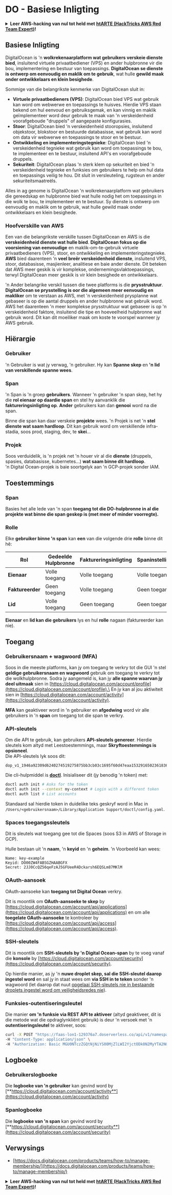# DO - Basiese Inligting

<details>

<summary><strong>Leer AWS-hacking van nul tot held met</strong> <a href="https://training.hacktricks.xyz/courses/arte"><strong>htARTE (HackTricks AWS Red Team Expert)</strong></a><strong>!</strong></summary>

Ander maniere om HackTricks te ondersteun:

* As jy wil sien dat jou **maatskappy geadverteer word in HackTricks** of **HackTricks aflaai in PDF-formaat**, kyk na die [**SUBSCRIPTION PLANS**](https://github.com/sponsors/carlospolop)!
* Kry die [**amptelike PEASS & HackTricks swag**](https://peass.creator-spring.com)
* Ontdek [**The PEASS Family**](https://opensea.io/collection/the-peass-family), ons versameling eksklusiewe [**NFTs**](https://opensea.io/collection/the-peass-family)
* **Sluit aan by die** 💬 [**Discord-groep**](https://discord.gg/hRep4RUj7f) of die [**telegram-groep**](https://t.me/peass) of **volg** ons op **Twitter** 🐦 [**@hacktricks_live**](https://twitter.com/hacktricks_live)**.**
* **Deel jou hacktruuks deur PR's in te dien by die** [**HackTricks**](https://github.com/carlospolop/hacktricks) en [**HackTricks Cloud**](https://github.com/carlospolop/hacktricks-cloud) github-repos.

</details>

## Basiese Inligting

DigitalOcean is 'n **wolkrekenaarplatform wat gebruikers verskeie dienste bied**, insluitend virtuele privaatbediener (VPS) en ander hulpbronne vir die bou, implementering en bestuur van toepassings. **DigitalOcean se dienste is ontwerp om eenvoudig en maklik om te gebruik**, wat hulle **gewild maak onder ontwikkelaars en klein besighede**.

Sommige van die belangrikste kenmerke van DigitalOcean sluit in:

* **Virtuele privaatbedieners (VPS)**: DigitalOcean bied VPS wat gebruik kan word om webwerwe en toepassings te huisves. Hierdie VPS staan bekend om hul eenvoud en gebruiksgemak, en kan vinnig en maklik geïmplementeer word deur gebruik te maak van 'n verskeidenheid voorafgeboude "druppels" of aangepaste konfigurasies.
* **Stoor**: DigitalOcean bied 'n verskeidenheid stooropsies, insluitend objekstoor, blokstoor en bestuurde databasisse, wat gebruik kan word om data vir webwerwe en toepassings te stoor en te bestuur.
* **Ontwikkeling en implementeringstegnieke**: DigitalOcean bied 'n verskeidenheid tegnieke wat gebruik kan word om toepassings te bou, te implementeer en te bestuur, insluitend API's en voorafgeboude druppels.
* **Sekuriteit**: DigitalOcean plaas 'n sterk klem op sekuriteit en bied 'n verskeidenheid tegnieke en funksies om gebruikers te help om hul data en toepassings veilig te hou. Dit sluit in versleuteling, rugsteun en ander sekuriteitsmaatreëls.

Alles in ag genome is DigitalOcean 'n wolkrekenaarplatform wat gebruikers die gereedskap en hulpbronne bied wat hulle nodig het om toepassings in die wolk te bou, te implementeer en te bestuur. Sy dienste is ontwerp om eenvoudig en maklik om te gebruik, wat hulle gewild maak onder ontwikkelaars en klein besighede.

### Hoofverskille van AWS

Een van die belangrikste verskille tussen DigitalOcean en AWS is die **verskeidenheid dienste wat hulle bied**. **DigitalOcean fokus op die voorsiening van eenvoudige** en maklik-om-te-gebruik virtuele privaatbedieners (VPS), stoor, en ontwikkeling en implementeringstegnieke. **AWS** bied daarenteen 'n **veel breër verskeidenheid dienste**, insluitend VPS, stoor, databasisse, masjienleer, analitiese en baie ander dienste. Dit beteken dat AWS meer geskik is vir komplekse, ondernemingsvlaktoepassings, terwyl DigitalOcean meer geskik is vir klein besighede en ontwikkelaars.

'n Ander belangrike verskil tussen die twee platforms is die **prysstruktuur**. **DigitalOcean se prysstelling is oor die algemeen meer eenvoudig en makliker** om te verstaan as AWS, met 'n verskeidenheid prysplanne wat gebaseer is op die aantal druppels en ander hulpbronne wat gebruik word. AWS het daarenteen 'n meer komplekse prysstruktuur wat gebaseer is op 'n verskeidenheid faktore, insluitend die tipe en hoeveelheid hulpbronne wat gebruik word. Dit kan dit moeiliker maak om koste te voorspel wanneer jy AWS gebruik.

## Hiërargie

### Gebruiker

'n Gebruiker is wat jy verwag, 'n gebruiker. Hy kan **Spanne skep** en **'n lid van verskillende spanne wees**.

### **Span**

'n Span is 'n groep **gebruikers**. Wanneer 'n gebruiker 'n span skep, het hy die **rol eienaar op daardie span** en stel hy aanvanklik die **faktureringsinligting op**. **Ander** gebruikers kan dan **genooi** word na die span.

Binne die span kan daar verskeie **projekte** wees. 'n Projek is net 'n **stel dienste wat saam hardloop**. Dit kan gebruik word om verskillende infra-stadia, soos prod, staging, dev, te **skei**...

### Projek

Soos verduidelik, is 'n projek net 'n houer vir al die **dienste** (druppels, spasies, databasisse, kubernetes...) **wat saam binne dit hardloop**.\
'n Digital Ocean-projek is baie soortgelyk aan 'n GCP-projek sonder IAM.

## Toestemmings

### Span

Basies het alle lede van 'n span **toegang tot die DO-hulpbronne in al die projekte wat binne die span geskep is (met meer of minder voorregte).**

### Rolle

Elke **gebruiker binne 'n span** kan **een** van die volgende drie **rolle** binne dit hê:

| Rol       | Gedeelde Hulpbronne | Faktureringsinligting | Spaninstellings |
| ---------- | ---------------- | ------------------- | ------------- |
| **Eienaar**  | Volle toegang      | Volle toegang         | Volle toegang   |
| **Faktureerder** | Geen toegang        | Volle toegang         | Geen toegang     |
| **Lid** | Volle toegang      | Geen toegang           | Geen toegang     |

**Eienaar** en **lid kan die gebruikers** lys en hul **rolle** nagaan (faktureerder kan nie).

## Toegang

### Gebruikersnaam + wagwoord (MFA)

Soos in die meeste platforms, kan jy om toegang te verkry tot die GUI 'n stel **geldige gebruikersnaam en wagwoord** gebruik om toegang te verkry tot die wolkhulpbronne. Sodra jy aangemeld is, kan jy **alle spanne waarvan jy deel uitmaak** sien in [https://cloud.digitalocean.com/account/profile](https://cloud.digitalocean.com/account/profile).\
En jy kan al jou aktiwiteit sien in [https://cloud.digitalocean.com/account/activity](https://cloud.digitalocean.com/account/activity).

**MFA** kan geaktiveer word in 'n gebruiker en **afgedwing** word vir alle gebruikers in 'n **span** om toegang tot die span te verkry.

### API-sleutels

Om die API te gebruik, kan gebruikers **API-sleutels genereer**. Hierdie sleutels kom altyd met Leestoestemmings, maar **Skryftoestemmings is opsioneel**.\
Die API-sleutels lyk soos dit:
```
dop_v1_1946a92309d6240274519275875bb3cb03c1695f60d47eaa1532916502361836
```
Die cli-hulpmiddel is [**doctl**](https://github.com/digitalocean/doctl#installing-doctl). Inisialiseer dit (jy benodig 'n token) met:
```bash
doctl auth init # Asks for the token
doctl auth init --context my-context # Login with a different token
doctl auth list # List accounts
```
Standaard sal hierdie token in duidelike teks geskryf word in Mac in `/Users/<gebruikersnaam>/Library/Application Support/doctl/config.yaml`.

### Spaces toegangssleutels

Dit is sleutels wat toegang gee tot die Spaces (soos S3 in AWS of Storage in GCP).

Hulle bestaan uit 'n **naam**, 'n **keyid** en 'n **geheim**. 'n Voorbeeld kan wees:
```
Name: key-example
Keyid: DO00ZW4FABSGZHAABGFX
Secret: 2JJ0CcQZ56qeFzAJ5GFUeeR4Dckarsh6EQSLm87MKlM
```
### OAuth-aansoek

OAuth-aansoeke kan **toegang tot Digital Ocean** verkry.

Dit is moontlik om **OAuth-aansoeke te skep** by [https://cloud.digitalocean.com/account/api/applications](https://cloud.digitalocean.com/account/api/applications) en om alle **toegelate OAuth-aansoeke** te kontroleer by [https://cloud.digitalocean.com/account/api/access](https://cloud.digitalocean.com/account/api/access).

### SSH-sleutels

Dit is moontlik om **SSH-sleutels by 'n Digital Ocean-span** by te voeg vanaf die **konsole** by [https://cloud.digitalocean.com/account/security](https://cloud.digitalocean.com/account/security).

Op hierdie manier, as jy 'n **nuwe droplet skep, sal die SSH-sleutel daarop ingestel word** en sal jy in staat wees om **via SSH in te teken** sonder 'n wagwoord (let daarop dat nuut [opgelaai SSH-sleutels nie in bestaande droplets ingestel word om veiligheidsredes nie](https://docs.digitalocean.com/products/droplets/how-to/add-ssh-keys/to-existing-droplet/)).

### Funksies-outentiseringsleutel

Die manier **om 'n funksie via REST API te aktiveer** (altyd geaktiveer, dit is die metode wat die opdraglynkliënt gebruik) is deur 'n versoek met 'n **outentiseringsleutel** te aktiveer, soos:
```bash
curl -X POST "https://faas-lon1-129376a7.doserverless.co/api/v1/namespaces/fn-c100c012-65bf-4040-1230-2183764b7c23/actions/functionname?blocking=true&result=true" \
-H "Content-Type: application/json" \
-H "Authorization: Basic MGU0NTczZGQtNjNiYS00MjZlLWI2YjctODk0N2MyYTA2NGQ4OkhwVEllQ2t4djNZN2x6YjJiRmFGc1FERXBySVlWa1lEbUxtRE1aRTludXA1UUNlU2VpV0ZGNjNqWnVhYVdrTFg="
```
## Logboeke

### Gebruikerslogboeke

Die **logboeke van 'n gebruiker** kan gevind word by [**https://cloud.digitalocean.com/account/activity**](https://cloud.digitalocean.com/account/activity)

### Spanlogboeke

Die **logboeke van 'n span** kan gevind word by [**https://cloud.digitalocean.com/account/security**](https://cloud.digitalocean.com/account/security)

## Verwysings

* [https://docs.digitalocean.com/products/teams/how-to/manage-membership/](https://docs.digitalocean.com/products/teams/how-to/manage-membership/)

<details>

<summary><strong>Leer AWS-hacking van nul tot held met</strong> <a href="https://training.hacktricks.xyz/courses/arte"><strong>htARTE (HackTricks AWS Red Team Expert)</strong></a><strong>!</strong></summary>

Ander maniere om HackTricks te ondersteun:

* As jy jou **maatskappy geadverteer wil sien in HackTricks** of **HackTricks in PDF wil aflaai**, kyk na die [**SUBSCRIPTION PLANS**](https://github.com/sponsors/carlospolop)!
* Kry die [**amptelike PEASS & HackTricks-uitrusting**](https://peass.creator-spring.com)
* Ontdek [**The PEASS Family**](https://opensea.io/collection/the-peass-family), ons versameling eksklusiewe [**NFTs**](https://opensea.io/collection/the-peass-family)
* **Sluit aan by die** 💬 [**Discord-groep**](https://discord.gg/hRep4RUj7f) of die [**telegram-groep**](https://t.me/peass) of **volg** ons op **Twitter** 🐦 [**@hacktricks_live**](https://twitter.com/hacktricks_live)**.**
* **Deel jou haktruuks deur PR's in te dien by die** [**HackTricks**](https://github.com/carlospolop/hacktricks) en [**HackTricks Cloud**](https://github.com/carlospolop/hacktricks-cloud) github-opslag.

</details>

